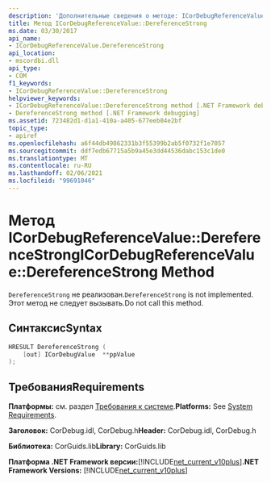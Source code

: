 ```yaml
---
description: 'Дополнительные сведения о методе: ICorDebugReferenceValue::D Ереференцестронг'
title: Метод ICorDebugReferenceValue::DereferenceStrong
ms.date: 03/30/2017
api_name:
- ICorDebugReferenceValue.DereferenceStrong
api_location:
- mscordbi.dll
api_type:
- COM
f1_keywords:
- ICorDebugReferenceValue::DereferenceStrong
helpviewer_keywords:
- ICorDebugReferenceValue::DereferenceStrong method [.NET Framework debugging]
- DereferenceStrong method [.NET Framework debugging]
ms.assetid: 723482d1-d1a1-410a-a405-677eeb04e2bf
topic_type:
- apiref
ms.openlocfilehash: a6f44db49862331b3f55399b2ab5f0732f1e7057
ms.sourcegitcommit: ddf7edb67715a5b9a45e3dd44536dabc153c1de0
ms.translationtype: MT
ms.contentlocale: ru-RU
ms.lasthandoff: 02/06/2021
ms.locfileid: "99691046"
---
```

# <a name="icordebugreferencevaluedereferencestrong-method"></a><span data-ttu-id="a2dad-103">Метод ICorDebugReferenceValue::DereferenceStrong</span><span class="sxs-lookup"><span data-stu-id="a2dad-103">ICorDebugReferenceValue::DereferenceStrong Method</span></span>

<span data-ttu-id="a2dad-104">`DereferenceStrong` не реализован.</span><span class="sxs-lookup"><span data-stu-id="a2dad-104">`DereferenceStrong` is not implemented.</span></span> <span data-ttu-id="a2dad-105">Этот метод не следует вызывать.</span><span class="sxs-lookup"><span data-stu-id="a2dad-105">Do not call this method.</span></span>  
  
## <a name="syntax"></a><span data-ttu-id="a2dad-106">Синтаксис</span><span class="sxs-lookup"><span data-stu-id="a2dad-106">Syntax</span></span>  
  
```cpp  
HRESULT DereferenceStrong (  
    [out] ICorDebugValue  **ppValue  
);  
```  
  
## <a name="requirements"></a><span data-ttu-id="a2dad-107">Требования</span><span class="sxs-lookup"><span data-stu-id="a2dad-107">Requirements</span></span>  

 <span data-ttu-id="a2dad-108">**Платформы:** см. раздел [Требования к системе](../../get-started/system-requirements.md).</span><span class="sxs-lookup"><span data-stu-id="a2dad-108">**Platforms:** See [System Requirements](../../get-started/system-requirements.md).</span></span>  
  
 <span data-ttu-id="a2dad-109">**Заголовок:** CorDebug.idl, CorDebug.h</span><span class="sxs-lookup"><span data-stu-id="a2dad-109">**Header:** CorDebug.idl, CorDebug.h</span></span>  
  
 <span data-ttu-id="a2dad-110">**Библиотека:** CorGuids.lib</span><span class="sxs-lookup"><span data-stu-id="a2dad-110">**Library:** CorGuids.lib</span></span>  
  
 <span data-ttu-id="a2dad-111">**Платформа .NET Framework версии:**[!INCLUDE[net_current_v10plus](../../../../includes/net-current-v10plus-md.md)]</span><span class="sxs-lookup"><span data-stu-id="a2dad-111">**.NET Framework Versions:** [!INCLUDE[net_current_v10plus](../../../../includes/net-current-v10plus-md.md)]</span></span>
